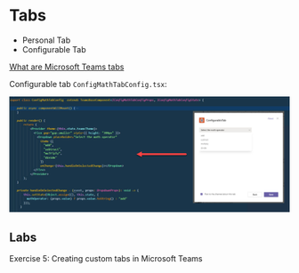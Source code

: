 # Tabs

-   Personal Tab
-   Configurable Tab

[What are Microsoft Teams tabs](https://docs.microsoft.com/en-us/microsoftteams/platform/tabs/what-are-tabs)

Configurable tab `ConfigMathTabConfig.tsx`:

![config-tab](_images/configurable-tab.jpg)

## Labs

Exercise 5: Creating custom tabs in Microsoft Teams
